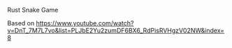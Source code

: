 Rust Snake Game 

Based on https://www.youtube.com/watch?v=DnT_7M7L7vo&list=PLJbE2Yu2zumDF6BX6_RdPisRVHgzV02NW&index=8 

